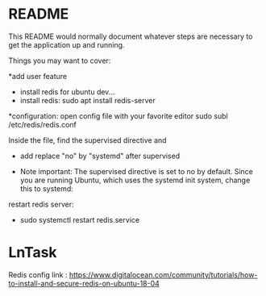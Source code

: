 # README

This README would normally document whatever steps are necessary to get the
application up and running.

Things you may want to cover:

*add user feature
* install redis 
for ubuntu dev...
* install redis: sudo apt install redis-server
 
 *configuration:
 open config file with your favorite editor
 sudo subl /etc/redis/redis.conf

 Inside the file, find the supervised directive
 and 
* add replace "no" by "systemd" after supervised


* Note important: The supervised directive is set to no by default. Since you are running Ubuntu, which uses the systemd init system, change this to systemd:

restart redis server:

* sudo systemctl restart redis.service
# LnTask
Redis config link : https://www.digitalocean.com/community/tutorials/how-to-install-and-secure-redis-on-ubuntu-18-04
